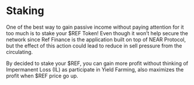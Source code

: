 # Staking

One of the best way to gain passive income without paying attention for it too much is to stake your $REF Token! Even though it won’t help secure the network since Ref Finance is the application built on top of NEAR Protocol, but the effect of this action could lead to reduce in sell pressure from the circulating.   


By decided to stake your $REF, you can gain more profit without thinking of Impermanent Loss \(IL\) as participate in Yield Farming, also maximizes the profit when $REF price go up.  


